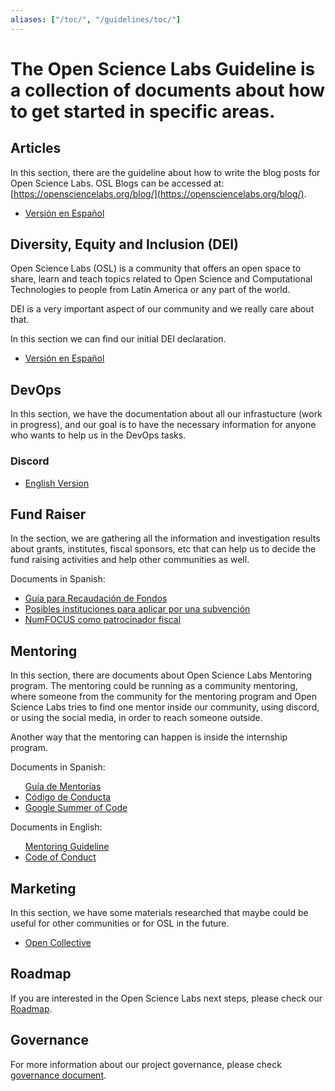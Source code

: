```yaml
---
aliases: ["/toc/", "/guidelines/toc/"]
---
```

# The Open Science Labs Guideline is a collection of documents about how to get started in specific areas.

## Articles

In this section, there are the guideline about how to write the blog posts for Open Science Labs.
OSL Blogs can be accessed at: [https://opensciencelabs.org/blog/](https://opensciencelabs.org/blog/).

<ul>
  <li><a href="/guidelines/articles/es">Versión en Español</a></li>
</ul>

<!--
## Community Management

<ul>
  <li><a href="/guidelines/community-management/pt">Versão em Português</a></li>
</ul>
-->

## Diversity, Equity and Inclusion (DEI)

Open Science Labs (OSL) is a community that offers an open space to share,
learn and teach topics related to Open Science and Computational Technologies
to people from Latin America or any part of the world.

DEI is a very important aspect of our community and we really care about that.

In this section we can find our initial DEI declaration.

<ul>
  <li><a href="/guidelines/dei/es">Versión en Español</a></li>
</ul>

## DevOps

In this section, we have the documentation about all our infrastucture
(work in progress), and our goal is to have the necessary information
for anyone who wants to help us in the DevOps tasks.

### Discord
<ul>
  <li><a href="/guidelines/devops/discord/en">English Version</a></li>
</ul>


## Fund Raiser

In the section, we are gathering all the information and investigation results
about grants, institutes, fiscal sponsors, etc that can help us to decide
the fund raising activities and help other communities as well.

Documents in Spanish:

<ul>
  <li><a href="/guidelines/fund-raiser/es/guide">Guía para Recaudación de Fondos</a></li>
  <li><a href="/guidelines/fund-raiser/es/grants-institutions">Posibles instituciones para aplicar por una subvención</a></li>
  <li><a href="/guidelines/fund-raiser/es/numfocus">NumFOCUS como patrocinador fiscal</a></li>
</ul>


## Mentoring

In this section, there are documents about Open Science Labs Mentoring program.
The mentoring could be running as a community mentoring, where someone from the community
for the mentoring program and Open Science Labs tries to find one mentor inside our
community, using discord, or using the social media, in order to reach someone outside.

Another way that the mentoring can happen is inside the internship program.

Documents in Spanish:

<ul>
  <il><a href="/guidelines/mentoring/es">Guía de Mentorías</a><il>
  <li><a href="/guidelines/mentoring/es/coc">Código de Conducta</a></li>
  <li><a href="/guidelines/mentoring/es/gsoc">Google Summer of Code</a></li>
</ul>

Documents in English:

<ul>
  <il><a href="/guidelines/mentoring/en">Mentoring Guideline</a><il>
  <li><a href="/guidelines/mentoring/en/coc">Code of Conduct</a></li>
</ul>

## Marketing

In this section, we have some materials researched that maybe could be useful for
other communities or for OSL in the future.

<ul>
  <li><a href="/guidelines/mkt/opencollective">Open Collective</a></li>
</ul>


## Roadmap

If you are interested in the Open Science Labs next steps,
please check our [Roadmap](/roadmap/).


## Governance

For more information about our project governance, please
check [governance document](/governance/).

<!--
## Videos

In this sections, it is presented guidelies for the video

<ul>
<li><a href="/guidelines/videos/es">Versión en Español</a></li>
</ul>
-->
